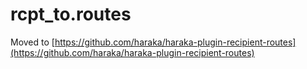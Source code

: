 # rcpt_to.routes

Moved to [https://github.com/haraka/haraka-plugin-recipient-routes](https://github.com/haraka/haraka-plugin-recipient-routes)

